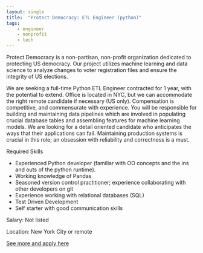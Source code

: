 ```yaml
---
layout: single
title:  "Protect Democracy: ETL Engineer (python)"
tags: 
    - engineer
    - nonprofit
    - tech
---
```


Protect Democracy is a non-partisan, non-profit organization dedicated to protecting US democracy. Our project utilizes machine learning and data science to analyze changes to voter registration files and ensure the integrity of US elections. 

We are seeking a full-time Python ETL Engineer contracted for 1 year, with the potential to extend.  Office is located in NYC, but we can accommodate the right remote candidate if necessary (US only). Compensation is competitive, and commensurate with experience.  You will be responsible for building and maintaining data pipelines which are involved in populating crucial database tables and assembling features for machine learning models.  We are looking for a detail oriented candidate who anticipates the ways that their applications can fail. Maintaining production systems is crucial in this role; an obsession with reliability and correctness is a must.

Required Skills
* Experienced Python developer (familiar with OO concepts and the ins and outs of the python runtime).
* Working knowledge of Pandas
* Seasoned version control practitioner; experience collaborating with other developers on git
* Experience working with relational databases (SQL)
* Test Driven Development
* Self starter with good communication skills


Salary: Not listed

Location: New York City or remote


[See more and apply here](https://protectdemocracy.org/jobs-etl-engineer/)

